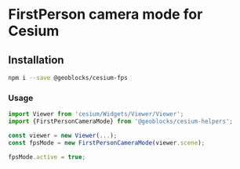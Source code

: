 # FirstPerson camera mode for Cesium

## Installation

```bash
npm i --save @geoblocks/cesium-fps
```

### Usage

```js
import Viewer from 'cesium/Widgets/Viewer/Viewer';
import {FirstPersonCameraMode} from '@geoblocks/cesium-helpers';

const viewer = new Viewer(...);
const fpsMode = new FirstPersonCameraMode(viewer.scene);

fpsMode.active = true;
```
